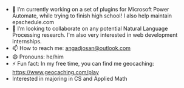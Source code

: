 - 🌱 I’m currently working on a set of plugins for Microsoft Power Automate, while trying to finish high school! I also help maintain epschedule.com
- 👯 I’m looking to collaborate on any potential Natural Language Processing research. I'm also very interested in web development internships.
- 📫 How to reach me: angadjosan@outlook.com
- 😄 Pronouns: he/him
- ⚡ Fun fact: In my free time, you can find me geocaching: https://www.geocaching.com/play
- Interested in majoring in CS and Applied Math
